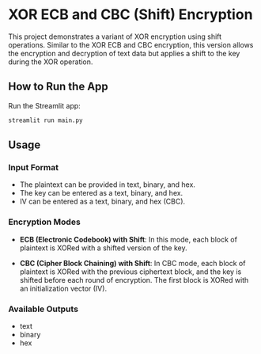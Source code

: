 # XOR ECB and CBC (Shift) Encryption

This project demonstrates a variant of XOR encryption using shift operations. Similar to the XOR ECB and CBC encryption, this version allows the encryption and decryption of text data but applies a shift to the key during the XOR operation.

## How to Run the App
Run the Streamlit app:
```sh
streamlit run main.py
```

## Usage
### Input Format
- The plaintext can be provided in text, binary, and hex.
- The key can be entered as a text, binary, and hex.
- IV can be entered as a text, binary, and hex (CBC).

### Encryption Modes
- **ECB (Electronic Codebook) with Shift**:
In this mode, each block of plaintext is XORed with a shifted version of the key.

- **CBC (Cipher Block Chaining) with Shift**:
In CBC mode, each block of plaintext is XORed with the previous ciphertext block, and the key is shifted before each round of encryption. The first block is XORed with an initialization vector (IV).

### Available Outputs
- text
- binary
- hex